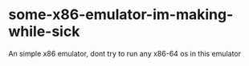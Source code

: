 # some-x86-emulator-im-making-while-sick

An simple x86 emulator, dont try to run any x86-64 os in this emulator
